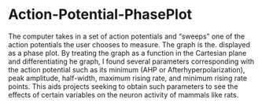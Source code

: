 # Action-Potential-PhasePlot
The computer takes in a set of action potentials and “sweeps” one of the action potentials the user chooses to measure. The graph is the. displayed as a phase plot. By treating the graph as a function in the Cartesian plane and differentiating he graph, I found several parameters corresponding with the action potential such as its minimum (AHP or Afterhyperpolarization), peak amplitude, half-width, maximum rising rate, and minimum rising rate points. This aids projects seeking to obtain such parameters to see the effects of certain variables on the neuron activity of mammals like rats.
